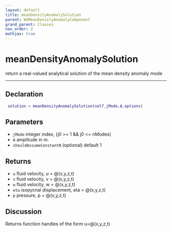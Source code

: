```yaml
---
layout: default
title: meanDensityAnomalySolution
parent: WVMeanDensityAnomalyComponent
grand_parent: Classes
nav_order: 2
mathjax: true
---
```


#  meanDensityAnomalySolution

return a real-valued analytical solution of the mean density anomaly mode


---

## Declaration
```matlab
 solution = meanDensityAnomalySolution(self,jMode,A,options)
```
## Parameters
+ `jMode`  integer index, (j0 >= 1 && j0 <= nModes)
+ `A`  amplitude in m.
+ `shouldAssumeConstantN`  (optional) default 1

## Returns
+ `u`  fluid velocity, u = @(x,y,z,t)
+ `v`  fluid velocity, v = @(x,y,z,t)
+ `w`  fluid velocity, w = @(x,y,z,t)
+ `eta`  isopycnal displacement, eta = @(x,y,z,t)
+ `p`  pressure, p = @(x,y,z,t)

## Discussion

  Returns function handles of the form u=@(x,y,z,t)
 
                    
